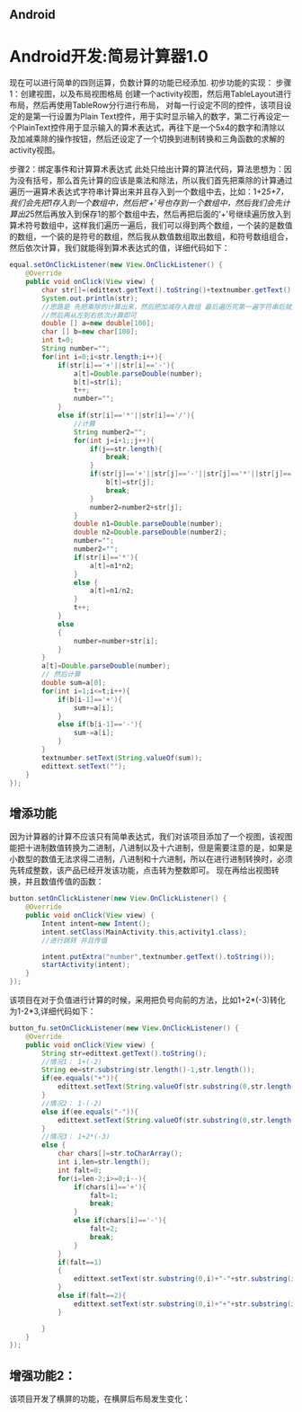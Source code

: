 ## Android
# Android开发:简易计算器1.0
现在可以进行简单的四则运算，负数计算的功能已经添加.
初步功能的实现：
步骤1：创建视图，以及布局视图格局
创建一个activity视图，然后用TableLayout进行布局，然后再使用TableRow分行进行布局，
对每一行设定不同的控件，该项目设定的是第一行设置为Plain Text控件，用于实时显示输入的数字，第二行再设定一个PlainText控件用于显示输入的算术表达式，再往下是一个5x4的数字和清除以及加减乘除的操作按钮，然后还设定了一个切换到进制转换和三角函数的求解的activity视图。
                      

步骤2：绑定事件和计算算术表达式
此处只给出计算的算法代码，算法思想为：因为没有括号，那么首先计算的应该是乘法和除法，所以我们首先把乘除的计算通过遍历一遍算术表达式字符串计算出来并且存入到一个数组中去，比如：1+2*5+7，我们会先把1存入到一个数组中，然后把‘+’号也存到一个数组中，然后我们会先计算出2*5然后再放入到保存1的那个数组中去，然后再把后面的‘+’号继续遍历放入到算术符号数组中，这样我们遍历一遍后，我们可以得到两个数组，一个装的是数值的数组，一个装的是符号的数组，然后我从数值数组取出数组，和符号数组组合，然后依次计算，我们就能得到算术表达式的值，详细代码如下：
```java
equal.setOnClickListener(new View.OnClickListener() {
    @Override
    public void onClick(View view) {
        char str[]=(edittext.getText().toString()+textnumber.getText().toString()).toCharArray();
        System.out.println(str);
        //思路是 先把乘除的计算出来，然后把加减存入数组 最后遍历完第一遍字符串后就只剩下存在加减的运算
        //然后再从左到右依次计算即可
        double [] a=new double[100];
        char [] b=new char[100];
        int t=0;
        String number="";
        for(int i=0;i<str.length;i++){
            if(str[i]=='+'||str[i]=='-'){
                a[t]=Double.parseDouble(number);
                b[t]=str[i];
                t++;
                number="";
            }
            else if(str[i]=='*'||str[i]=='/'){
                //计算
                String number2="";
                for(int j=i+1;;j++){
                    if(j==str.length){
                        break;
                    }
                    if(str[j]=='+'||str[j]=='-'||str[j]=='*'||str[j]=='/'){
                        b[t]=str[j];
                        break;
                    }
                    number2=number2+str[j];
                }
                double n1=Double.parseDouble(number);
                double n2=Double.parseDouble(number2);
                number="";
                number2="";
                if(str[i]=='*'){
                    a[t]=n1*n2;
                }
                else {
                    a[t]=n1/n2;
                }
                t++;
            }
            else
            {
                number=number+str[i];
            }
        }
        a[t]=Double.parseDouble(number);
        // 然后计算
        double sum=a[0];
        for(int i=1;i<=t;i++){
            if(b[i-1]=='+'){
                sum+=a[i];
            }
            else if(b[i-1]=='-'){
                sum-=a[i];
            }
        }
        textnumber.setText(String.valueOf(sum));
        edittext.setText("");
    }
});
```
## 增添功能
因为计算器的计算不应该只有简单表达式，我们对该项目添加了一个视图，该视图能把十进制数值转换为二进制，八进制以及十六进制，但是需要注意的是，如果是小数型的数值无法求得二进制，八进制和十六进制，所以在进行进制转换时，必须先转成整数，该产品已经开发该功能，点击转为整数即可。
现在再给出视图转换，并且数值传值的函数：
```java
button.setOnClickListener(new View.OnClickListener() {
    @Override
    public void onClick(View view) {
        Intent intent=new Intent();
        intent.setClass(MainActivity.this,activity1.class);
        //进行跳转 并且传值

        intent.putExtra("number",textnumber.getText().toString());
        startActivity(intent);
    }
});
```
该项目在对于负值进行计算的时候，采用把负号向前的方法，比如1+2*(-3)转化为1-2*3,详细代码如下：
```java
button_fu.setOnClickListener(new View.OnClickListener() {
    @Override
    public void onClick(View view) {
        String str=edittext.getText().toString();
        //情况1： 1+(-2)
        String ee=str.substring(str.length()-1,str.length());
        if(ee.equals("+")){
            edittext.setText(String.valueOf(str.substring(0,str.length()-1)+"-"));
        }
        //情况2： 1-(-2)
        else if(ee.equals("-")){
            edittext.setText(String.valueOf(str.substring(0,str.length()-1)+"+"));
        }
        //情况3： 1+2*(-3)
        else {
            char chars[]=str.toCharArray();
            int i,len=str.length();
            int falt=0;
            for(i=len-2;i>=0;i--){
                if(chars[i]=='+'){
                    falt=1;
                    break;
                }
                else if(chars[i]=='-'){
                    falt=2;
                    break;
                }
            }
            if(falt==1)
            {
                edittext.setText(str.substring(0,i)+"-"+str.substring(i+1,len));
            }
            else if(falt==2){
                edittext.setText(str.substring(0,i)+"+"+str.substring(i+1,len));
            }

        }
    }
});
```
## 增强功能2：
该项目开发了横屏的功能，在横屏后布局发生变化：
